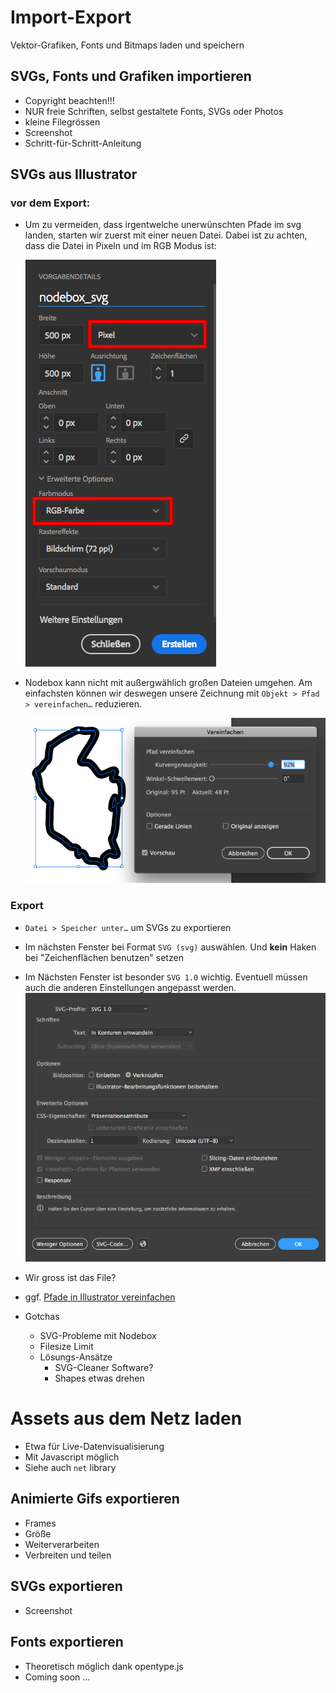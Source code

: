 # Import-Export

Vektor-Grafiken, Fonts und Bitmaps laden und speichern



## SVGs, Fonts und Grafiken importieren

- Copyright beachten!!!
- NUR freie Schriften, selbst gestaltete Fonts, SVGs oder Photos
- kleine Filegrössen
- Screenshot
- Schritt-für-Schritt-Anleitung


## SVGs aus Illustrator

### vor dem Export:

- Um zu vermeiden, dass irgentwelche unerwünschten Pfade im svg landen, starten wir zuerst mit einer neuen Datei. Dabei ist zu achten, dass die Datei in Pixeln und im RGB Modus ist:

	![](assets/import_neue_datei.png)

- Nodebox kann nicht mit außergwählich großen Dateien umgehen. Am einfachsten können wir deswegen unsere Zeichnung mit `Objekt > Pfad > vereinfachen…` reduzieren.

	![](assets/import_vereinfachen.png)

### Export

- `Datei > Speicher unter…` um SVGs zu exportieren
- Im nächsten Fenster bei Format `SVG (svg)` auswählen. Und __kein__ Haken bei "Zeichenflächen benutzen" setzen
- Im Nächsten Fenster ist besonder `SVG 1.0` wichtig. Eventuell müssen auch die anderen Einstellungen angepasst werden.
	![](assets/import_export_einstellungen.png)
- Wir gross ist das File?
- ggf. [Pfade in Illustrator vereinfachen](#vor-dem-export)


- Gotchas
	- SVG-Probleme mit Nodebox
	- Filesize Limit
	- Lösungs-Ansätze
		- SVG-Cleaner Software?
		- Shapes etwas drehen


# Assets aus dem Netz laden

- Etwa für Live-Datenvisualisierung
- Mit Javascript möglich
- Siehe auch `net` library

## Animierte Gifs exportieren

- Frames
- Größe
- Weiterverarbeiten
- Verbreiten und teilen

## SVGs exportieren

-  Screenshot

## Fonts exportieren

-  Theoretisch möglich dank opentype.js
-  Coming soon ...
